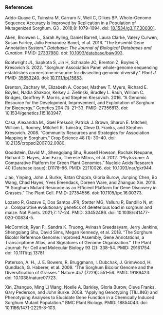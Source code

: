 ### References
Addo-Quaye C, Tuinstra M, Carraro N, Weil C, Dilkes BP. Whole-Genome Sequence Accuracy Is Improved by Replication in a Population of Mutagenized Sorghum. G3 . 2018;8: 1079–1094. doi: [10.1534/g3.117.300301](https://doi.org/10.1534/g3.117.300301).

Aken, Bronwen L., Sarah Ayling, Daniel Barrell, Laura Clarke, Valery Curwen, Susan Fairley, Julio Fernandez Banet, et al. 2016. “The Ensembl Gene Annotation System.” *Database: The Journal of Biological Databases and Curation*. PMID: [27337980](https://pubmed.ncbi.nlm.nih.gov/27337980/). doi: [10.1093/database/baw093](https://doi.org/10.1093/database/baw093).

Boatwright JL, Sapkota S, Jin H, Schnable JC, Brenton Z, Boyles R, Kresovich S. 2022. "Sorghum Association Panel whole-genome sequencing establishes cornerstone resource for dissecting genomic diversity." *Plant J.* PMID: [35653240](https://pubmed.ncbi.nlm.nih.gov/35653240). doi: [10.1111/tpj.15853](https://doi.org/10.1111/tpj.15853).

Brenton, Zachary W., Elizabeth A. Cooper, Mathew T. Myers, Richard E. Boyles, Nadia Shakoor, Kelsey J. Zielinski, Bradley L. Rauh, William C. Bridges, Geoffrey P. Morris, and Stephen Kresovich. 2016. “A Genomic Resource for the Development, Improvement, and Exploitation of Sorghum for Bioenergy.” Genetics 204 (1): 21–33. PMID: 27356613. doi: 10.1534/genetics.115.183947.

Casa, Alexandra M., Gael Pressoir, Patrick J. Brown, Sharon E. Mitchell, William L. Rooney, Mitchell R. Tuinstra, Cleve D. Franks, and Stephen Kresovich. 2008. “Community Resources and Strategies for Association Mapping in Sorghum.” Crop Science 48 (1): 30–40. doi: 10.2135/cropsci2007.02.0080.

Goodstein, David M., Shengqiang Shu, Russell Howson, Rochak Neupane, Richard D. Hayes, Joni Fazo, Therese Mitros, et al. 2012. “Phytozome: A Comparative Platform for Green Plant Genomics.” Nucleic Acids Research 40 (Database issue): D1178–86. PMID: 22110026. doi: 10.1093/nar/gkr944.

Jiao, Yinping, John J. Burke, Ratan Chopra, Gloria Burow, Junping Chen, Bo Wang, Chad Hayes, Yves Emendack, Doreen Ware, and Zhanguo Xin. 2016. “A Sorghum Mutant Resource as an Efficient Platform for Gene Discovery in Grasses.” The Plant Cell. PMID: 27354556. doi: 10.1105/tpc.16.00373.

Lozano R, Gazave E, Dos Santos JPR, Stetter MG, Valluru R, Bandillo N, et al. Comparative evolutionary genetics of deleterious load in sorghum and maize. Nat Plants. 2021;7: 17–24. PMID: 33452486. doi: 10.1038/s41477-020-00834-5.

McCormick, Ryan F., Sandra K. Truong, Avinash Sreedasyam, Jerry Jenkins, Shengqiang Shu, David Sims, Megan Kennedy, et al. 2018. “The Sorghum Bicolor Reference Genome: Improved Assembly, Gene Annotations, a Transcriptome Atlas, and Signatures of Genome Organization.” The Plant Journal: For Cell and Molecular Biology 93 (2): 338–54. PMID: 29161754. doi: 10.1111/tpj.13781.

Paterson, A. H., J. E. Bowers, R. Bruggmann, I. Dubchak, J. Grimwood, H. Gundlach, G. Haberer, et al. 2009. “The Sorghum Bicolor Genome and the Diversification of Grasses.” Nature 457 (7229): 551–56. PMID: 19189423. doi: 10.1038/nature07723.

Xin, Zhanguo, Ming Li Wang, Noelle A. Barkley, Gloria Burow, Cleve Franks, Gary Pederson, and John Burke. 2008. “Applying Genotyping (TILLING) and Phenotyping Analyses to Elucidate Gene Function in a Chemically Induced Sorghum Mutant Population.” BMC Plant Biology. PMID: 18854043. doi: 10.1186/1471-2229-8-103.
